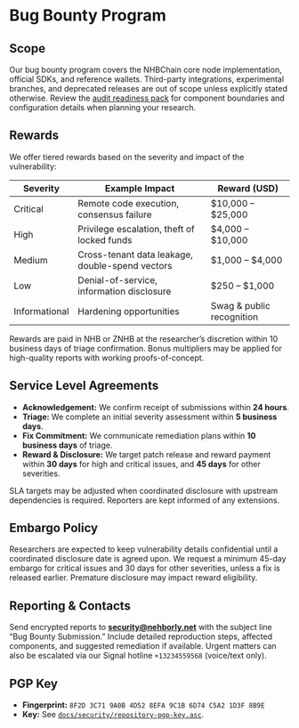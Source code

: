 # Bug Bounty Program

## Scope
Our bug bounty program covers the NHBChain core node implementation, official SDKs, and reference wallets. Third-party integrations, experimental branches, and deprecated releases are out of scope unless explicitly stated otherwise. Review the [audit readiness pack](../../ops/audit-pack/README.md) for component boundaries and configuration details when planning your research.

## Rewards
We offer tiered rewards based on the severity and impact of the vulnerability:

| Severity | Example Impact | Reward (USD) |
| --- | --- | --- |
| Critical | Remote code execution, consensus failure | $10,000 – $25,000 |
| High | Privilege escalation, theft of locked funds | $4,000 – $10,000 |
| Medium | Cross-tenant data leakage, double-spend vectors | $1,000 – $4,000 |
| Low | Denial-of-service, information disclosure | $250 – $1,000 |
| Informational | Hardening opportunities | Swag & public recognition |

Rewards are paid in NHB or ZNHB at the researcher’s discretion within 10 business days of triage confirmation. Bonus multipliers may be applied for high-quality reports with working proofs-of-concept.

## Service Level Agreements
* **Acknowledgement:** We confirm receipt of submissions within **24 hours**.
* **Triage:** We complete an initial severity assessment within **5 business days**.
* **Fix Commitment:** We communicate remediation plans within **10 business days** of triage.
* **Reward & Disclosure:** We target patch release and reward payment within **30 days** for high and critical issues, and **45 days** for other severities.

SLA targets may be adjusted when coordinated disclosure with upstream dependencies is required. Reporters are kept informed of any extensions.

## Embargo Policy
Researchers are expected to keep vulnerability details confidential until a coordinated disclosure date is agreed upon. We request a minimum 45-day embargo for critical issues and 30 days for other severities, unless a fix is released earlier. Premature disclosure may impact reward eligibility.

## Reporting & Contacts
Send encrypted reports to **security@nehborly.net** with the subject line “Bug Bounty Submission.” Include detailed reproduction steps, affected components, and suggested remediation if available. Urgent matters can also be escalated via our Signal hotline `+13234559568` (voice/text only).

## PGP Key
* **Fingerprint:** `8F2D 3C71 9A0B 4D52 8EFA 9C1B 6D74 C5A2 1D3F 8B9E`
* **Key:** See [`docs/security/repository-pgp-key.asc`](./repository-pgp-key.asc).

